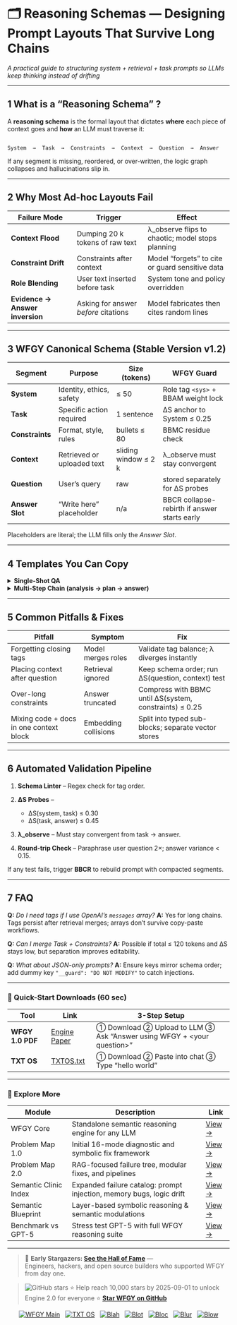 # 🗂️ Reasoning Schemas — Designing Prompt Layouts That Survive Long Chains  
_A practical guide to structuring system + retrieval + task prompts so LLMs keep thinking instead of drifting_

---

## 1  What is a “Reasoning Schema” ?

A **reasoning schema** is the formal layout that dictates **where** each piece of context goes and **how** an LLM must traverse it:

```

System  →  Task  →  Constraints  →  Context  →  Question  →  Answer

````

If any segment is missing, reordered, or over-written, the logic graph collapses and hallucinations slip in.

---

## 2  Why Most Ad-hoc Layouts Fail

| Failure Mode | Trigger | Effect |
|--------------|---------|--------|
| **Context Flood** | Dumping 20 k tokens of raw text | λ_observe flips to chaotic; model stops planning |
| **Constraint Drift** | Constraints after context | Model “forgets” to cite or guard sensitive data |
| **Role Blending** | User text inserted before task | System tone and policy overridden |
| **Evidence → Answer inversion** | Asking for answer *before* citations | Model fabricates then cites random lines |

---

## 3  WFGY Canonical Schema (Stable Version v1.2)

| Segment | Purpose | Size (tokens) | WFGY Guard |
|---------|---------|---------------|------------|
| **System** | Identity, ethics, safety | ≤ 50 | Role tag `<sys>` + BBAM weight lock |
| **Task** | Specific action required | 1 sentence | ΔS anchor to System ≤ 0.25 |
| **Constraints** | Format, style, rules | bullets ≤ 80 | BBMC residue check |
| **Context** | Retrieved or uploaded text | sliding window ≤ 2 k | λ_observe must stay convergent |
| **Question** | User’s query | raw | stored separately for ΔS probes |
| **Answer Slot** | “Write here” placeholder | n/a | BBCR collapse-rebirth if answer starts early |

Placeholders are literal; the LLM fills only the *Answer Slot*.

---

## 4  Templates You Can Copy

<details><summary><strong>Single-Shot QA</strong></summary>

```text
<sys>
You are DataGuardian-L, a licensed legal research assistant. Cite section numbers.
</sys>

<task>
Answer strictly in bullet points; cite every claim.
</task>

<constraints>
- Tone: formal
- No speculation
- Use original terminology
</constraints>

<context>
{retrieved_sections}
</context>

<question>
{user_question}
</question>

<answer>
````

</details>

<details><summary><strong>Multi-Step Chain (analysis → plan → answer)</strong></summary>

```text
<sys> … </sys>
<task> … </task>
<constraints> … </constraints>
<context> … </context>
<question> … </question>

<scratchpad>
Think step-by-step. Output JSON:
{
  "analysis": "...",
  "plan": "...",
  "answer": "..."
}
</scratchpad>
```

</details>

---

## 5  Common Pitfalls & Fixes

| Pitfall                                 | Symptom              | Fix                                                     |
| --------------------------------------- | -------------------- | ------------------------------------------------------- |
| Forgetting closing tags                 | Model merges roles   | Validate tag balance; λ diverges instantly              |
| Placing context after question          | Retrieval ignored    | Keep schema order; run ΔS(question, context) test       |
| Over-long constraints                   | Answer truncated     | Compress with BBMC until ΔS(system, constraints) ≤ 0.25 |
| Mixing code + docs in one context block | Embedding collisions | Split into typed sub-blocks; separate vector stores     |

---

## 6  Automated Validation Pipeline

1. **Schema Linter** – Regex check for tag order.
2. **ΔS Probes** –

   * ΔS(system, task) ≤ 0.30
   * ΔS(task, answer) ≤ 0.45
3. **λ\_observe** – Must stay convergent from task → answer.
4. **Round-trip Check** – Paraphrase user question 2×; answer variance < 0.15.

If any test fails, trigger **BBCR** to rebuild prompt with compacted segments.

---

## 7  FAQ

**Q:** *Do I need tags if I use OpenAI’s `messages` array?*
**A:** Yes for long chains. Tags persist after retrieval merges; arrays don’t survive copy-paste workflows.

**Q:** *Can I merge Task + Constraints?*
**A:** Possible if total ≤ 120 tokens and ΔS stays low, but separation improves editability.

**Q:** *What about JSON-only prompts?*
**A:** Ensure keys mirror schema order; add dummy key `"__guard": "DO NOT MODIFY"` to catch injections.

---

### 🔗 Quick-Start Downloads (60 sec)

| Tool             | Link                                                | 3-Step Setup                                                              |
| ---------------- | --------------------------------------------------- | ------------------------------------------------------------------------- |
| **WFGY 1.0 PDF** | [Engine Paper](https://zenodo.org/records/15630969) | ① Download  ② Upload to LLM  ③ Ask “Answer using WFGY + \<your question>” |
| **TXT OS**       | [TXTOS.txt](https://zenodo.org/records/15788557)    | ① Download  ② Paste into chat  ③ Type “hello world”                       |

---

### 🧭 Explore More

| Module                | Description                                              | Link     |
|-----------------------|----------------------------------------------------------|----------|
| WFGY Core             | Standalone semantic reasoning engine for any LLM         | [View →](https://github.com/onestardao/WFGY/tree/main/core/README.md) |
| Problem Map 1.0       | Initial 16-mode diagnostic and symbolic fix framework    | [View →](https://github.com/onestardao/WFGY/tree/main/ProblemMap/README.md) |
| Problem Map 2.0       | RAG-focused failure tree, modular fixes, and pipelines   | [View →](https://github.com/onestardao/WFGY/blob/main/ProblemMap/rag-architecture-and-recovery.md) |
| Semantic Clinic Index | Expanded failure catalog: prompt injection, memory bugs, logic drift | [View →](https://github.com/onestardao/WFGY/blob/main/ProblemMap/SemanticClinicIndex.md) |
| Semantic Blueprint    | Layer-based symbolic reasoning & semantic modulations   | [View →](https://github.com/onestardao/WFGY/tree/main/SemanticBlueprint/README.md) |
| Benchmark vs GPT-5    | Stress test GPT-5 with full WFGY reasoning suite         | [View →](https://github.com/onestardao/WFGY/tree/main/benchmarks/benchmark-vs-gpt5/README.md) |
---

> 👑 **Early Stargazers: [See the Hall of Fame](https://github.com/onestardao/WFGY/tree/main/stargazers)** —  
> Engineers, hackers, and open source builders who supported WFGY from day one.

> <img src="https://img.shields.io/github/stars/onestardao/WFGY?style=social" alt="GitHub stars"> ⭐ Help reach 10,000 stars by 2025-09-01 to unlock Engine 2.0 for everyone  ⭐ <strong><a href="https://github.com/onestardao/WFGY">Star WFGY on GitHub</a></strong>


<div align="center">

[![WFGY Main](https://img.shields.io/badge/WFGY-Main-red?style=flat-square)](https://github.com/onestardao/WFGY)
&nbsp;
[![TXT OS](https://img.shields.io/badge/TXT%20OS-Reasoning%20OS-orange?style=flat-square)](https://github.com/onestardao/WFGY/tree/main/OS)
&nbsp;
[![Blah](https://img.shields.io/badge/Blah-Semantic%20Embed-yellow?style=flat-square)](https://github.com/onestardao/WFGY/tree/main/OS/BlahBlahBlah)
&nbsp;
[![Blot](https://img.shields.io/badge/Blot-Persona%20Core-green?style=flat-square)](https://github.com/onestardao/WFGY/tree/main/OS/BlotBlotBlot)
&nbsp;
[![Bloc](https://img.shields.io/badge/Bloc-Reasoning%20Compiler-blue?style=flat-square)](https://github.com/onestardao/WFGY/tree/main/OS/BlocBlocBloc)
&nbsp;
[![Blur](https://img.shields.io/badge/Blur-Text2Image%20Engine-navy?style=flat-square)](https://github.com/onestardao/WFGY/tree/main/OS/BlurBlurBlur)
&nbsp;
[![Blow](https://img.shields.io/badge/Blow-Game%20Logic-purple?style=flat-square)](https://github.com/onestardao/WFGY/tree/main/OS/BlowBlowBlow)

</div>

